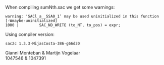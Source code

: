 When compiling sumNth.sac we get some warnings:
```
warning: ‘SACl_a__SSA0_1’ may be used uninitialized in this function [-Wmaybe-uninitialized]
1000 |         SAC_ND_WRITE (to_NT, to_pos) = expr; 
```
Using compiler version:
```
sac2c 1.3.3-MijasCosta-386-g66d20
```

Gianni Monteban & Martijn Vogelaar \
1047546 & 1047391